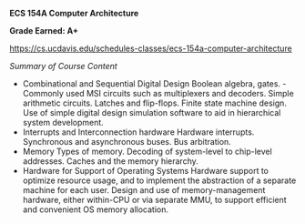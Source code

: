 **ECS 154A Computer Architecture** 

**Grade Earned: A+**

https://cs.ucdavis.edu/schedules-classes/ecs-154a-computer-architecture

*Summary of Course Content*

- Combinational and Sequential Digital Design Boolean algebra, gates. - Commonly used MSI circuits such as multiplexers and decoders. Simple arithmetic circuits. Latches and flip-flops. Finite state machine design. Use of simple digital design simulation software to aid in hierarchical system development.
- Interrupts and Interconnection hardware Hardware interrupts. Synchronous and asynchronous buses. Bus arbitration.
- Memory Types of memory. Decoding of system-level to chip-level addresses. Caches and the memory hierarchy.
- Hardware for Support of Operating Systems Hardware support to optimize resource usage, and to implement the abstraction of a separate machine for each user. Design and use of memory-management hardware, either within-CPU or via separate MMU, to support efficient and convenient OS memory allocation.
